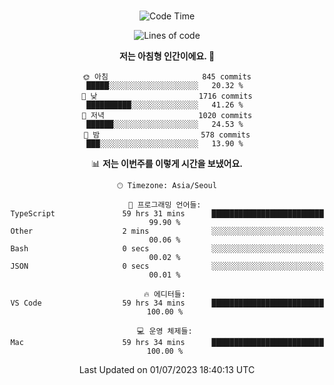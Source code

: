 <div align="center">

<br />

 <!--START_SECTION:waka-->
![Code Time](http://img.shields.io/badge/Code%20Time-931%20hrs%2031%20mins-blue)

![Lines of code](https://img.shields.io/badge/%EC%A0%80%EB%8A%94%20%EC%97%AC%ED%83%9C%EA%B9%8C%EC%A7%80%20-3.6%20million%20%EC%A4%84%EC%9D%98%20%EC%BD%94%EB%93%9C%EB%A5%BC%20%EC%9E%91%EC%84%B1%ED%96%88%EC%96%B4%EC%9A%94.-blue)

**저는 아침형 인간이에요. 🐤** 

```text
🌞 아침                     845 commits         █████░░░░░░░░░░░░░░░░░░░░   20.32 % 
🌆 낮　                     1716 commits        ██████████░░░░░░░░░░░░░░░   41.26 % 
🌃 저녁                     1020 commits        ██████░░░░░░░░░░░░░░░░░░░   24.53 % 
🌙 밤　                     578 commits         ███░░░░░░░░░░░░░░░░░░░░░░   13.90 % 
```


📊 **저는 이번주를 이렇게 시간을 보냈어요.** 

```text
🕑︎ Timezone: Asia/Seoul

💬 프로그래밍 언어들: 
TypeScript               59 hrs 31 mins      █████████████████████████   99.90 % 
Other                    2 mins              ░░░░░░░░░░░░░░░░░░░░░░░░░   00.06 % 
Bash                     0 secs              ░░░░░░░░░░░░░░░░░░░░░░░░░   00.02 % 
JSON                     0 secs              ░░░░░░░░░░░░░░░░░░░░░░░░░   00.01 % 

🔥 에디터들: 
VS Code                  59 hrs 34 mins      █████████████████████████   100.00 % 

💻 운영 체제들: 
Mac                      59 hrs 34 mins      █████████████████████████   100.00 % 
```


 Last Updated on 01/07/2023 18:40:13 UTC
<!--END_SECTION:waka-->

</div>

